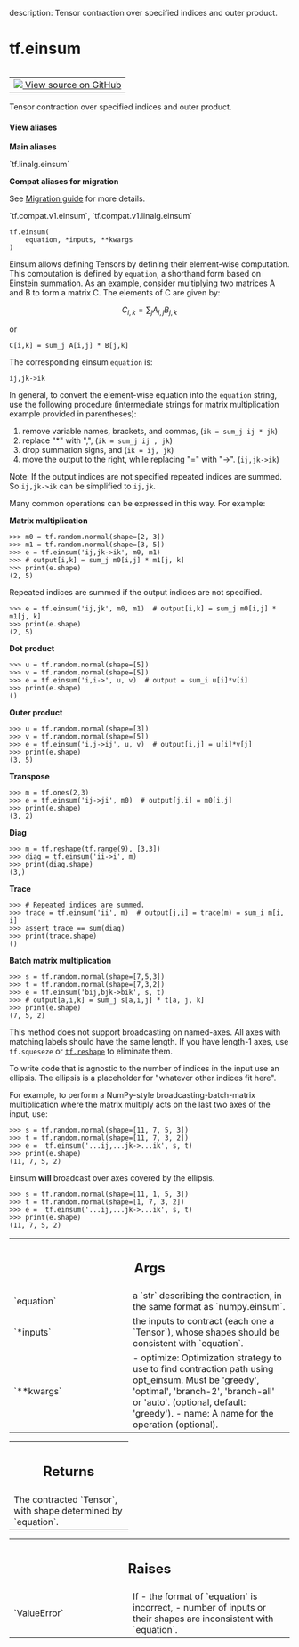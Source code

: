 description: Tensor contraction over specified indices and outer product.

<div itemscope itemtype="http://developers.google.com/ReferenceObject">
<meta itemprop="name" content="tf.einsum" />
<meta itemprop="path" content="Stable" />
</div>

# tf.einsum

<!-- Insert buttons and diff -->

<table class="tfo-notebook-buttons tfo-api nocontent" align="left">
<td>
  <a target="_blank" href="https://github.com/tensorflow/tensorflow/blob/r2.4/tensorflow/python/ops/special_math_ops.py#L606-L751">
    <img src="https://www.tensorflow.org/images/GitHub-Mark-32px.png" />
    View source on GitHub
  </a>
</td>
</table>



Tensor contraction over specified indices and outer product.

<section class="expandable">
  <h4 class="showalways">View aliases</h4>
  <p>
<b>Main aliases</b>
<p>`tf.linalg.einsum`</p>

<b>Compat aliases for migration</b>
<p>See
<a href="https://www.tensorflow.org/guide/migrate">Migration guide</a> for
more details.</p>
<p>`tf.compat.v1.einsum`, `tf.compat.v1.linalg.einsum`</p>
</p>
</section>

<pre class="devsite-click-to-copy prettyprint lang-py tfo-signature-link">
<code>tf.einsum(
    equation, *inputs, **kwargs
)
</code></pre>



<!-- Placeholder for "Used in" -->

Einsum allows defining Tensors by defining their element-wise computation.
This computation is defined by `equation`, a shorthand form based on Einstein
summation. As an example, consider multiplying two matrices A and B to form a
matrix C.  The elements of C are given by:

$$ C_{i,k} = \sum_j A_{i,j} B_{j,k} $$

or

```
C[i,k] = sum_j A[i,j] * B[j,k]
```

The corresponding einsum `equation` is:

```
ij,jk->ik
```

In general, to convert the element-wise equation into the `equation` string,
use the following procedure (intermediate strings for matrix multiplication
example provided in parentheses):

1. remove variable names, brackets, and commas, (`ik = sum_j ij * jk`)
2. replace "*" with ",", (`ik = sum_j ij , jk`)
3. drop summation signs, and (`ik = ij, jk`)
4. move the output to the right, while replacing "=" with "->". (`ij,jk->ik`)

Note: If the output indices are not specified repeated indices are summed.
So `ij,jk->ik` can be simplified to `ij,jk`.

Many common operations can be expressed in this way.  For example:

**Matrix multiplication**

```
>>> m0 = tf.random.normal(shape=[2, 3])
>>> m1 = tf.random.normal(shape=[3, 5])
>>> e = tf.einsum('ij,jk->ik', m0, m1)
>>> # output[i,k] = sum_j m0[i,j] * m1[j, k]
>>> print(e.shape)
(2, 5)
```

Repeated indices are summed if the output indices are not specified.

```
>>> e = tf.einsum('ij,jk', m0, m1)  # output[i,k] = sum_j m0[i,j] * m1[j, k]
>>> print(e.shape)
(2, 5)
```


**Dot product**

```
>>> u = tf.random.normal(shape=[5])
>>> v = tf.random.normal(shape=[5])
>>> e = tf.einsum('i,i->', u, v)  # output = sum_i u[i]*v[i]
>>> print(e.shape)
()
```

**Outer product**

```
>>> u = tf.random.normal(shape=[3])
>>> v = tf.random.normal(shape=[5])
>>> e = tf.einsum('i,j->ij', u, v)  # output[i,j] = u[i]*v[j]
>>> print(e.shape)
(3, 5)
```

**Transpose**

```
>>> m = tf.ones(2,3)
>>> e = tf.einsum('ij->ji', m0)  # output[j,i] = m0[i,j]
>>> print(e.shape)
(3, 2)
```

**Diag**

```
>>> m = tf.reshape(tf.range(9), [3,3])
>>> diag = tf.einsum('ii->i', m)
>>> print(diag.shape)
(3,)
```

**Trace**

```
>>> # Repeated indices are summed.
>>> trace = tf.einsum('ii', m)  # output[j,i] = trace(m) = sum_i m[i, i]
>>> assert trace == sum(diag)
>>> print(trace.shape)
()
```

**Batch matrix multiplication**

```
>>> s = tf.random.normal(shape=[7,5,3])
>>> t = tf.random.normal(shape=[7,3,2])
>>> e = tf.einsum('bij,bjk->bik', s, t)
>>> # output[a,i,k] = sum_j s[a,i,j] * t[a, j, k]
>>> print(e.shape)
(7, 5, 2)
```

This method does not support broadcasting on named-axes. All axes with
matching labels should have the same length. If you have length-1 axes,
use `tf.squeseze` or <a href="../tf/reshape.md"><code>tf.reshape</code></a> to eliminate them.

To write code that is agnostic to the number of indices in the input
use an ellipsis. The ellipsis is a placeholder for "whatever other indices
fit here".

For example, to perform a NumPy-style broadcasting-batch-matrix multiplication
where the matrix multiply acts on the last two axes of the input, use:

```
>>> s = tf.random.normal(shape=[11, 7, 5, 3])
>>> t = tf.random.normal(shape=[11, 7, 3, 2])
>>> e =  tf.einsum('...ij,...jk->...ik', s, t)
>>> print(e.shape)
(11, 7, 5, 2)
```

Einsum **will** broadcast over axes covered by the ellipsis.

```
>>> s = tf.random.normal(shape=[11, 1, 5, 3])
>>> t = tf.random.normal(shape=[1, 7, 3, 2])
>>> e =  tf.einsum('...ij,...jk->...ik', s, t)
>>> print(e.shape)
(11, 7, 5, 2)
```

<!-- Tabular view -->
 <table class="responsive fixed orange">
<colgroup><col width="214px"><col></colgroup>
<tr><th colspan="2"><h2 class="add-link">Args</h2></th></tr>

<tr>
<td>
`equation`
</td>
<td>
a `str` describing the contraction, in the same format as
`numpy.einsum`.
</td>
</tr><tr>
<td>
`*inputs`
</td>
<td>
the inputs to contract (each one a `Tensor`), whose shapes should
be consistent with `equation`.
</td>
</tr><tr>
<td>
`**kwargs`
</td>
<td>
- optimize: Optimization strategy to use to find contraction path using
opt_einsum. Must be 'greedy', 'optimal', 'branch-2', 'branch-all' or
'auto'. (optional, default: 'greedy').
- name: A name for the operation (optional).
</td>
</tr>
</table>



<!-- Tabular view -->
 <table class="responsive fixed orange">
<colgroup><col width="214px"><col></colgroup>
<tr><th colspan="2"><h2 class="add-link">Returns</h2></th></tr>
<tr class="alt">
<td colspan="2">
The contracted `Tensor`, with shape determined by `equation`.
</td>
</tr>

</table>



<!-- Tabular view -->
 <table class="responsive fixed orange">
<colgroup><col width="214px"><col></colgroup>
<tr><th colspan="2"><h2 class="add-link">Raises</h2></th></tr>

<tr>
<td>
`ValueError`
</td>
<td>
If
- the format of `equation` is incorrect,
- number of inputs or their shapes are inconsistent with `equation`.
</td>
</tr>
</table>

